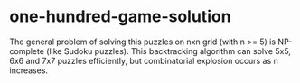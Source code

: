 # one-hundred-game-solution

The general problem of solving this puzzles on nxn grid (with n >= 5) is NP-complete (like Sudoku puzzles).
This backtracking algorithm can solve 5x5, 6x6 and 7x7 puzzles efficiently, but combinatorial explosion occurs as n increases.
